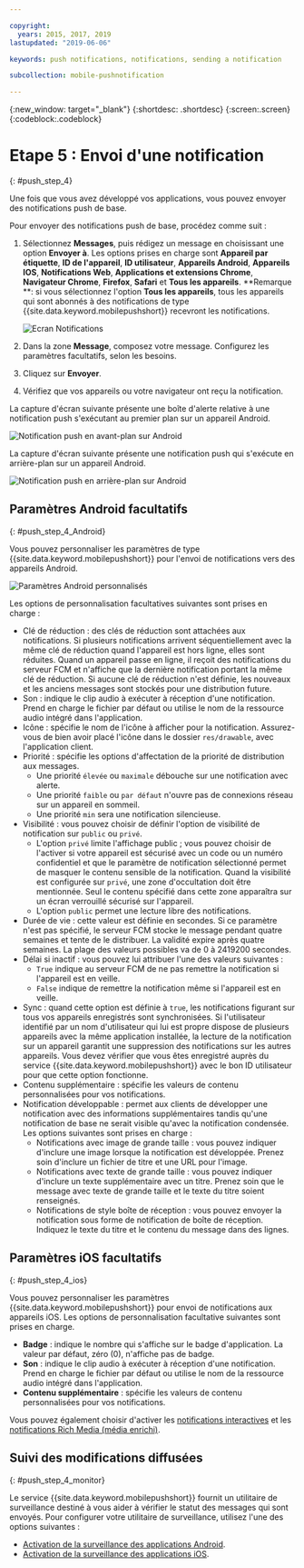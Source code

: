 ```yaml
---

copyright:
  years: 2015, 2017, 2019
lastupdated: "2019-06-06"

keywords: push notifications, notifications, sending a notification

subcollection: mobile-pushnotification

---
```


{:new_window: target="_blank"}
{:shortdesc: .shortdesc}
{:screen:.screen}
{:codeblock:.codeblock}

# Etape 5 : Envoi d'une notification
{: #push_step_4}

Une fois que vous avez développé vos applications, vous pouvez envoyer des notifications push de base.

Pour envoyer des notifications push de base, procédez comme suit :

1. Sélectionnez **Messages**, puis rédigez un message en choisissant une option **Envoyer à**. Les options prises en charge sont **Appareil par étiquette**, **ID de l'appareil**, **ID utilisateur**, **Appareils Android**, **Appareils IOS**, **Notifications Web**, **Applications et extensions Chrome**, **Navigateur Chrome**, **Firefox**, **Safari** et **Tous les appareils**.
**Remarque **: si vous sélectionnez l'option **Tous les appareils**, tous les appareils qui sont abonnés à des notifications de type {{site.data.keyword.mobilepushshort}} recevront les notifications.
	
    ![Ecran Notifications](images/tag_notification.jpg "Ecran d'envoi de notifications affichant les zones Envoyer à, Message et Contenu supplémentaire")

2. Dans la zone **Message**, composez votre message. Configurez les paramètres facultatifs, selon les besoins.
3. Cliquez sur **Envoyer**.
3. Vérifiez que vos appareils ou votre navigateur ont reçu la notification.

La capture d'écran suivante présente une boîte d'alerte relative à une notification push s'exécutant au premier plan sur un appareil Android.

![Notification push en avant-plan sur Android](images/Android_Screenshot.jpg "Boîte d'alerte avec une notification test")

La capture d'écran suivante présente une notification push qui s'exécute en arrière-plan sur un appareil Android.

![Notification push en arrière-plan sur Android](images/background.jpg "Notification push sur appareil Android")

## Paramètres Android facultatifs 
{: #push_step_4_Android}

Vous pouvez personnaliser les paramètres de type {{site.data.keyword.mobilepushshort}} pour l'envoi de notifications vers des appareils Android. 

![Paramètres Android personnalisés](images/android_custom_settings.jpg "Page des paramètres personnalisés de notifications push")

Les options de personnalisation facultatives suivantes sont prises en charge :

- Clé de réduction : des clés de réduction sont attachées aux notifications. Si plusieurs notifications arrivent séquentiellement avec la même clé de réduction quand l'appareil est hors ligne, elles sont réduites. Quand un appareil passe en ligne, il reçoit des notifications du serveur FCM et n'affiche que la dernière notification portant la même clé de réduction. Si aucune clé de réduction n'est définie, les nouveaux et les anciens messages sont stockés pour une distribution future.
- Son : indique le clip audio à exécuter à réception d'une notification. Prend en charge le fichier par défaut ou utilise le nom de la ressource audio intégré dans l'application.
- Icône : spécifie le nom de l'icône à afficher pour la notification. Assurez-vous de bien avoir placé l'icône dans le dossier `res/drawable`, avec l'application client.
- Priorité : spécifie les options d'affectation de la priorité de distribution aux messages. 
	- Une priorité `élevée` ou `maximale` débouche sur une notification avec alerte.
	- Une priorité `faible` ou `par défaut` n'ouvre pas de connexions réseau sur un appareil en sommeil. 
	- Une priorité `min` sera une notification silencieuse.
- Visibilité : vous pouvez choisir de définir l'option de visibilité de notification sur `public` ou `privé`. 
	- L'option `privé` limite l'affichage public ; vous pouvez choisir de l'activer si votre appareil est sécurisé avec un code ou un numéro confidentiel et que le paramètre de notification sélectionné permet de masquer le contenu sensible de la notification. Quand la visibilité est configurée sur `privé`, une zone d'occultation doit être mentionnée. Seul le contenu spécifié dans cette zone apparaîtra sur un écran verrouillé sécurisé sur l'appareil. 
	- L'option `public` permet une lecture libre des notifications.
- Durée de vie : cette valeur est définie en secondes. Si ce paramètre n'est pas spécifié, le serveur FCM stocke le message pendant quatre semaines et tente de le distribuer. La validité expire après quatre semaines. La plage des valeurs possibles va de 0 à 2419200 secondes.
- Délai si inactif : vous pouvez lui attribuer l'une des valeurs suivantes :
	- `True` indique au serveur FCM de ne pas remettre la notification si l'appareil est en veille. 
	- `False` indique de remettre la notification même si l'appareil est en veille.
- Sync : quand cette option est définie à `true`, les notifications figurant sur tous vos appareils enregistrés sont synchronisées. Si l'utilisateur identifié par un nom d'utilisateur qui lui est propre dispose de plusieurs appareils avec la même application installée, la lecture de la notification sur un appareil garantit une suppression des notifications sur les autres appareils. Vous devez vérifier que vous êtes enregistré auprès du service {{site.data.keyword.mobilepushshort}} avec le bon ID utilisateur pour que cette option fonctionne.
- Contenu supplémentaire : spécifie les valeurs de contenu personnalisées pour vos notifications.
- Notification développable : permet aux clients de développer une notification avec des informations supplémentaires tandis qu'une notification de base ne serait visible qu'avec la notification condensée. Les options suivantes sont prises en charge :
	- Notifications avec image de grande taille : vous pouvez indiquer d'inclure une image lorsque la notification est développée. Prenez soin d'inclure un fichier de titre et une URL pour l'image.
	- Notifications avec texte de grande taille : vous pouvez indiquer d'inclure un texte supplémentaire avec un titre. Prenez soin que le message avec texte de grande taille et le texte du titre soient renseignés.
	- Notifications de style boîte de réception : vous pouvez envoyer la notification sous forme de notification de boîte de réception. Indiquez le texte du titre et le contenu du message dans des lignes.	 

## Paramètres iOS facultatifs 
{: #push_step_4_ios}

Vous pouvez personnaliser les paramètres {{site.data.keyword.mobilepushshort}} pour envoi de notifications aux appareils iOS. Les options de personnalisation facultative suivantes sont prises en charge.

- **Badge** : indique le nombre qui s'affiche sur le badge d'application. La valeur par défaut, zéro (0), n'affiche pas de badge. 
- **Son** : indique le clip audio à exécuter à réception d'une notification. Prend en charge le fichier par défaut ou utilise le nom de la ressource audio intégré dans l'application.
- **Contenu supplémentaire** : spécifie les valeurs de contenu personnalisées pour vos notifications.

Vous pouvez également choisir d'activer les [notifications interactives](https://github.com/ibm-bluemix-mobile-services/bms-clientsdk-swift-push/tree/Doc#interactive-notifications) et les [notifications Rich Media (média enrichi)](https://github.com/ibm-bluemix-mobile-services/bms-clientsdk-swift-push/tree/Doc#enabling-rich-media-notifications).

## Suivi des modifications diffusées 
{: #push_step_4_monitor}

Le service {{site.data.keyword.mobilepushshort}} fournit un utilitaire de surveillance destiné à vous aider à vérifier le statut des messages qui sont envoyés. Pour configurer votre utilitaire de surveillance, utilisez l'une des options suivantes :

- [Activation de la surveillance des applications Android](https://github.com/ibm-bluemix-mobile-services/bms-clientsdk-android-push/tree/Doc#monitoring).
- [Activation de la surveillance des applications iOS](https://github.com/ibm-bluemix-mobile-services/bms-clientsdk-swift-push/tree/Doc#enable-monitoring).

